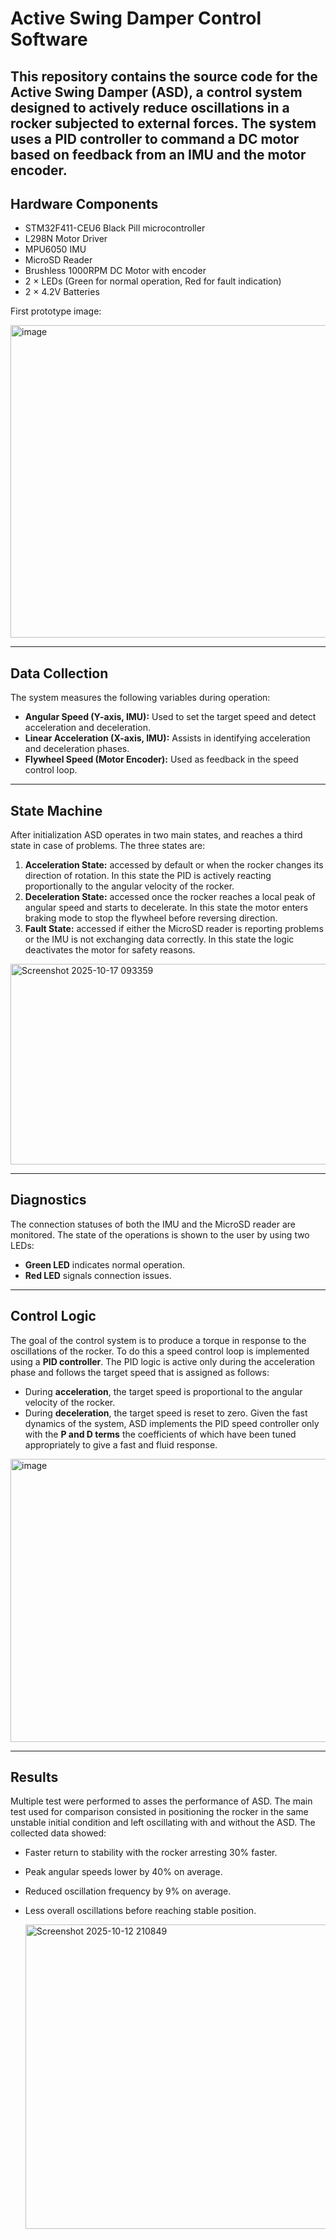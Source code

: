 # Active Swing Damper Control Software

This repository contains the source code for the **Active Swing Damper (ASD)**, a control system designed to actively reduce oscillations 
in a rocker subjected to external forces. 
The system uses a PID controller to command a DC motor based on feedback from an IMU and the motor encoder.
---
## Hardware Components

- STM32F411-CEU6 Black Pill microcontroller  
- L298N Motor Driver  
- MPU6050 IMU  
- MicroSD Reader  
- Brushless 1000RPM DC Motor with encoder  
- 2 × LEDs (Green for normal operation, Red for fault indication)  
- 2 × 4.2V Batteries

First prototype image:

<img width="675" height="500" alt="image" src="https://github.com/user-attachments/assets/72faa524-e769-49ac-a1d4-7f0d7d16e54a" />



---
## Data Collection

The system measures the following variables during operation:
- **Angular Speed (Y-axis, IMU):** Used to set the target speed and detect acceleration and deceleration.
- **Linear Acceleration (X-axis, IMU):** Assists in identifying acceleration and deceleration phases.
- **Flywheel Speed (Motor Encoder):** Used as feedback in the speed control loop.
---
## State Machine

After initialization ASD operates in two main states, and reaches a third state in case of problems. 
The three states are: 
1. **Acceleration State:** accessed by default or when the rocker changes its direction of rotation. 
   In this state the PID is actively reacting proportionally to the angular velocity of the rocker.
2. **Deceleration State:** accessed once the rocker reaches a local peak of angular speed and starts to decelerate.
   In this state the motor enters braking mode to stop the flywheel before reversing direction.
3. **Fault State:** accessed if either the MicroSD reader is reporting problems or the IMU is not exchanging data correctly. 
   In this state the logic deactivates the motor for safety reasons. 

<img width="520" height="321" alt="Screenshot 2025-10-17 093359" src="https://github.com/user-attachments/assets/39c6467f-ac91-47f8-98a2-d7457c7ca51f" />

---
## Diagnostics
The connection statuses of both the IMU and the MicroSD reader are monitored. The state of the operations is shown to the user by using two LEDs:
- **Green LED** indicates normal operation.
- **Red LED** signals connection issues.

---

## Control Logic
The goal of the control system is to produce a torque in response to the oscillations of the rocker. To do this a speed control loop is implemented using a **PID controller**. The PID logic is active only during the acceleration phase and follows the target speed that is assigned as follows:
- During **acceleration**, the target speed is proportional to the angular velocity of the rocker.
- During **deceleration**, the target speed is reset to zero. 
Given the fast dynamics of the system, ASD implements the PID speed controller only with the **P and D terms** the coefficients of which have been tuned appropriately to give a fast and fluid response.


<img width="682" height="453" alt="image" src="https://github.com/user-attachments/assets/35cb1a34-933e-4441-97bc-707735823a41" />


---
## Results

Multiple test were performed to asses the performance of ASD. The main test used for comparison consisted in positioning the rocker in the same unstable initial condition and left oscillating with and without the ASD. The collected data showed:
- Faster return to stability with the rocker arresting 30% faster.
- Peak angular speeds lower by 40% on average.
- Reduced oscillation frequency by 9% on average.
- Less overall oscillations before reaching stable position.

  <img width="815" height="487" alt="Screenshot 2025-10-12 210849" src="https://github.com/user-attachments/assets/10b12386-d526-42e3-b766-7c5dea72b39e" />

